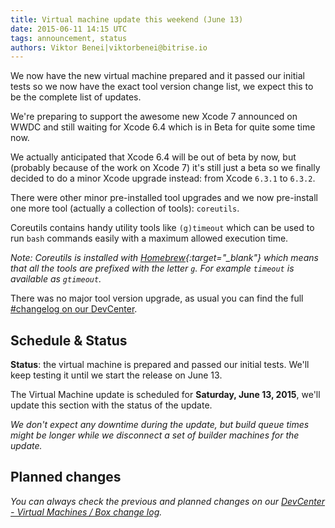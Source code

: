```yaml
---
title: Virtual machine update this weekend (June 13)
date: 2015-06-11 14:15 UTC
tags: announcement, status
authors: Viktor Benei|viktorbenei@bitrise.io
---
```


We now have the new virtual machine prepared and it
passed our initial tests so we now have the exact tool
version change list, we expect this to be the complete list of updates.

We're preparing to support the awesome new Xcode 7 announced on WWDC
and still waiting for Xcode 6.4 which is in Beta for quite some time now.

We actually anticipated that Xcode 6.4 will be out of beta by now,
but (probably because of the work on Xcode 7) it's still just a beta
so we finally decided to do a minor Xcode upgrade instead:
from Xcode `6.3.1` to `6.3.2`.

There were other minor pre-installed tool upgrades
and we now pre-install one more tool (actually a collection of tools): `coreutils`.

Coreutils contains handy utility tools like `(g)timeout`
which can be used to run `bash` commands easily with a maximum
allowed execution time.

*Note: Coreutils is installed with [Homebrew](http://brew.sh/){:target="_blank"} which means
that all the tools are prefixed with the letter `g`.
For example `timeout` is available as `gtimeout`.*

There was no major tool version upgrade, as usual you can find
the full [#changelog on our DevCenter](http://devcenter.bitrise.io/docs/vm-box-changelog.html).


## Schedule & Status

**Status**: the virtual machine is prepared and passed our initial tests.
We'll keep testing it until we start the release on June 13.

The Virtual Machine update is scheduled for **Saturday, June 13, 2015**,
we'll update this section with the status of the update.

*We don't expect any downtime during the update, but build queue
times might be longer while we disconnect a set of
builder machines for the update.*


## Planned changes

*You can always check the previous and planned changes
on our [DevCenter - Virtual Machines / Box change log](http://devcenter.bitrise.io/docs/vm-box-changelog.html).*
